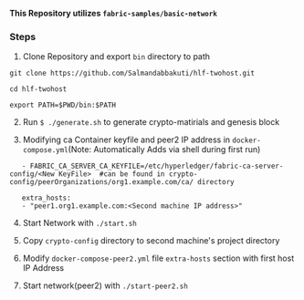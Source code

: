 **This Repository utilizes ```fabric-samples/basic-network```**

### Steps
 
 1. Clone Repository and export  ```bin``` directory to path
 
 ```
 git clone https://github.com/Salmandabbakuti/hlf-twohost.git
 
 cd hlf-twohost
 
 export PATH=$PWD/bin:$PATH
 ```
 2. Run ```$ ./generate.sh``` to generate crypto-matirials and genesis block
 
 
 3. Modifying ca Container keyfile and peer2 IP address in ```docker-compose.yml```(Note: Automatically Adds via shell during first run)
   
 ```
    - FABRIC_CA_SERVER_CA_KEYFILE=/etc/hyperledger/fabric-ca-server-config/<New KeyFile>  #can be found in crypto-config/peerOrganizations/org1.example.com/ca/ directory
  
    extra_hosts:
    - "peer1.org1.example.com:<Second machine IP address>"
 ```
 
  4. Start Network with ```./start.sh```
  
  5. Copy ```crypto-config``` directory to second machine's project directory
  
  6. Modify ```docker-compose-peer2.yml``` file ```extra-hosts``` section with first host IP Address
  
  7. Start network(peer2) with ```./start-peer2.sh```
  
  
